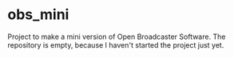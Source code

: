 # obs_mini
Project to make a mini version of Open Broadcaster Software. The repository is empty, because I haven't started the project just yet.
